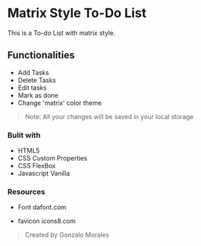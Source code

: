# Matrix Style To-Do List

This is a To-do List with matrix style.

## Functionalities

- Add Tasks
- Delete Tasks
- Edit tasks
- Mark as done
- Change 'matrix' color theme

> Note: All your changes will be saved in your local storage

### Bulit with

- HTML5
- CSS Custom Properties
- CSS FlexBox
- Javascript Vanilla

### Resources 

- Font
    dafont.com

- favicon
    icons8.com

> Created by Gonzalo Morales